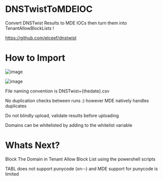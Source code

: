 # DNSTwistToMDEIOC
Convert DNSTwist Results to MDE IOCs then turn them into TenantAllowBlockLists !  

https://github.com/elceef/dnstwist

# How to Import  
![image](https://user-images.githubusercontent.com/55988027/279781043-db91bef8-7537-4aa8-afe2-e28eb6163717.png)

![image](https://github.com/jkerai1/DNSTwistToMDEIOC/assets/55988027/d889ad6a-dba2-481d-b8ab-cada3eb33f7e)


File naming convention is DNSTwist+{thedate}.csv

No duplication checks between runs :) however MDE natively handles duplicates

Do not blindly upload, validate results before uploading  

Domains can be whitelisted by adding to the whitelist variable

# Whats Next?  

Block The Domain in Tenant Allow Block List using the powershell scripts  

TABL does not support punycode (xn--) and MDE support for punycode is limited

